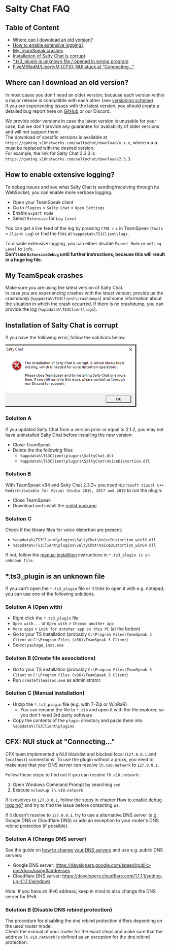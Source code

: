 # Salty Chat FAQ

## Table of Content

- [Where can I download an old version?](#where-can-i-download-an-old-version)
- [How to enable extensive logging?](#how-to-enable-extensive-logging)
- [My TeamSpeak crashes](#my-teamspeak-crashes)
- [Installation of Salty Chat is corrupt](#installation-of-salty-chat-is-corrupt)
- [*.ts3_plugin is unknown file / opened in wrong program](#ts3_plugin-is-an-unknown-file)
- [FiveM/RedM/LibertyM (CFX): NUI stuck at "Connecting..."](#cfx-nui-stuck-at-connecting) 

## Where can I download an old version?

In most cases you don't need an older version, because each version within a major release is compatible with each other (see [versioning scheme](/readme.md#versioning-and-update-branches)).\
If you are experiencing issues with the latest version, you should create a detailed bug report here on [GitHub](https://github.com/v10networkscom/saltychat-docs/issues/new) or our Discord.

We provide older versions in case the latest version is unusable for your case, but we don't provide any guarantee for availability of older versions and will not support them.\
The download of specific versions is available at `https://gaming.v10networks.com/saltychat/download/x.x.x`, where **x.x.x** must be replaced with the desired version.\
For example, the link for Salty Chat 2.3.3 is `https://gaming.v10networks.com/saltychat/download/2.3.3`.

## How to enable extensive logging?

To debug issues and see what Salty Chat is sending/receiving through its WebSocket, you can enable more verbose logging.
- Open your TeamSpeak client
- Go to `Plugins` > `Salty Chat` > `Open Settings`
- Enable `Expert Mode`
- Select `Extensive` for `Log Level`

You can get a live feed of the log by pressing `CTRL` + `L` in TeamSpeak (`Tools` > `Client Log`) or find the files at `%appdata%\TS3Client\logs`.

To disable extensive logging, you can either disable `Expert Mode` or set `Log Level` to `Info`.\
**Don't use `ExtensiveDebug` until further instructions, because this will result in a huge log file.**

## My TeamSpeak crashes

Make sure you are using the latest version of Salty Chat.\
In case you are experiencing crashes with the latest version, provide us the crashdump (`%appdata%\TS3Client\crashdumps`) and some information about the situation in which the crash occurred. If there is no crashdump, you can provide the log (`%appdata%\TS3Client\logs`).

## Installation of Salty Chat is corrupt

If you have the following error, follow the solutions below.

![Installation of Salty Chat is corrupt](/media/setup-installation-corrupt.png)

### Solution A

If you updated Salty Chat from a version prior or equal to 2.1.2, you may not have uninstalled Salty Chat before installing the new version:
- Close TeamSpeak
- Delete the the following files:
  - `%appdata%\TS3Client\plugins\SaltyChat.dll`
  - `%appdata%\TS3Client\plugins\SaltyChat\VoiceDistortion.dll`

### Solution B

With TeamSpeak x64 and Salty Chat 2.3.3+ you need `Microsoft Visual C++ Redistributable for Visual Studio 2015, 2017 and 2019` to run the plugin:
- Close TeamSpeak
- Download and install the [redist package](https://aka.ms/vs/16/release/vc_redist.x64.exe)

### Solution C

Check if the library files for voice distortion are present:
- `%appdata%\TS3Client\plugins\SaltyChat\VoiceDistortion_win32.dll`
- `%appdata%\TS3Client\plugins\SaltyChat\VoiceDistortion_win64.dll`

If not, follow the [manual installtion](#solution-c-manual-installation) instructions in `*.ts3_plugin is an unknown file`.

## *.ts3_plugin is an unknown file

If you can't open the `*.ts3_plugin` file or it tries to open it with e.g. notepad, you can use one of the following solutions.

### Solution A (Open with)

- Right click the `*.ts3_plugin` file
- `Open with...` or `Open with` > `Choose another app`
- `More apps` > `Look for antoher app on this PC` (at the botton)
- Go to your TS installation (probably `C:\Program Files\TeamSpeak 3 Client` or `C:\Program Files (x86)\TeamSpeak 3 Client`)
- Select `package_inst.exe`

### Solution B (Create file associations)

- Go to your TS installation (probably `C:\Program Files\TeamSpeak 3 Client` or `C:\Program Files (x86)\TeamSpeak 3 Client`)
- Run `createfileassoc.exe` as administrator.

### Solution C (Manual installation)

- Unzip the `*.ts3_plugin` file (e.g. with 7-Zip or WinRaR)
  - You can rename the file to `*.zip` and open it with the file explorer, so you don't need 3rd party software
- Copy the contents of the `plugin` directory and paste them into `%appdata%\TS3Client\plugins`

## CFX: NUI stuck at "Connecting..."

CFX team implemented a NUI blacklist and blocked local (`127.0.0.1` and `localhost`) connections.
To use the plugin without a proxy, you need to make sure that your DNS server can resolve `lh.v10.network` to `127.0.0.1`.

Follow these steps to find out if you can resolve `lh.v10.network`:

1. Open Windows Command Prompt by searching `cmd`
2. Execute `nslookup lh.v10.network`

If it resolves to `127.0.0.1`, follow the steps in chapter [How to enable debug logging?](#how-to-enable-extensive-logging) and try to find the issue before contacting us.

If it doesn't resolve to `127.0.0.1`, try to use a alternative DNS server (e.g. Google DNS or Cloudflare DNS) or add an exception to your router's DNS rebind protection (if possible).

### Solution A (Change DNS server)

See the guide on [how to change your DNS servers](https://www.privateinternetaccess.com/blog/changing-your-dns-settings-on-windows-10/) and use e.g. public DNS servers:
- Google DNS server: https://developers.google.com/speed/public-dns/docs/using#addresses
- Cloudflare DNS server: https://developers.cloudflare.com/1.1.1.1/setting-up-1.1.1.1/windows

Note: If you have an IPv6 address, keep in mind to also change the DNS server for IPv6.

### Solution B (Disable DNS rebind protection)

The procedure for disabling the dns rebind protection differs depending on the used router model.\
Check the manual of your router for the exact steps and make sure that the address `lh.v10.network` is defined as an exception for the dns rebind protection.

